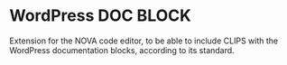 # WordPress DOC BLOCK

Extension for the NOVA code editor, to be able to include CLIPS with the WordPress documentation blocks, according to its standard.
